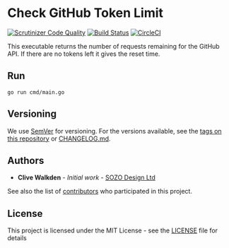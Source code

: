 # Check GitHub Token Limit

[![Scrutinizer Code Quality](https://scrutinizer-ci.com/g/clivewalkden/go-github-token-limit/badges/quality-score.png?b=main)](https://scrutinizer-ci.com/g/clivewalkden/go-github-token-limit/?branch=main)
[![Build Status](https://scrutinizer-ci.com/g/clivewalkden/go-github-token-limit/badges/build.png?b=main)](https://scrutinizer-ci.com/g/clivewalkden/go-github-token-limit/build-status/main)
[![CircleCI](https://dl.circleci.com/status-badge/img/gh/clivewalkden/go-github-token-limit/tree/main.svg?style=svg)](https://dl.circleci.com/status-badge/redirect/gh/clivewalkden/go-github-token-limit/tree/main)

This executable returns the number of requests remaining for the GitHub API. If there are no tokens left it gives the reset time.

## Run

`go run cmd/main.go`

## Versioning

We use [SemVer](http://semver.org/) for versioning. For the versions available, see
the [tags on this repository](https://github.com/clivewalkden/go-wasabi-cleanup/tags) or [CHANGELOG.md](./CHANGELOG.md).

## Authors

* **Clive Walkden** - *Initial work* - [SOZO Design Ltd](https://github.com/sozo-design)

See also the list of [contributors](https://github.com/clivewalkden/go-wasabi-cleanup/contributors) who participated in
this project.

## License

This project is licensed under the MIT License - see the [LICENSE](./LICENSE) file for details